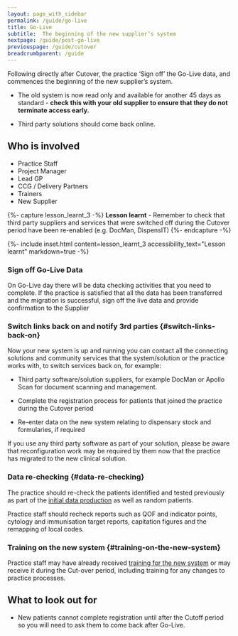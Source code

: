 ```yaml
---
layout: page_with_sidebar
permalink: /guide/go-live
title: Go-Live
subtitle:  The beginning of the new supplier’s system
nextpage: /guide/post-go-live
previouspage: /guide/cutover
breadcrumbparent: /guide
---
```



Following directly after Cutover, the practice ‘Sign off’ the Go-Live data, and commences the beginning of the new supplier’s system. 

* The old system is now read only and available for another 45 days as standard - **check this with your old supplier to ensure that they do not terminate access early.**

* Third party solutions should come back online.


## Who is involved
* Practice Staff
* Project Manager
* Lead GP
* CCG / Delivery Partners
* Trainers
* New Supplier


{%- capture lesson_learnt_3 -%}
__Lesson learnt__ - Remember to check that third party suppliers and services that were switched off during the Cutover period have been re-enabled (e.g. DocMan, DispensIT)
{%- endcapture -%}

{%- include inset.html content=lesson_learnt_3 accessibility_text="Lesson learnt" markdown=true -%}

### Sign off Go-Live Data 

On Go-Live day there will be data checking activities that you need to complete. If the practice is satisfied that all the data has been transferred and the migration is successful, sign off the live data and provide confirmation to the Supplier 

### Switch links back on and notify 3rd parties {#switch-links-back-on}

Now your new system is up and running you can contact all the connecting solutions and community services that the system/solution or the practice works with, to switch services back on, for example:

* Third party software/solution suppliers, for example DocMan or Apollo Scan for document scanning and management.

* Complete the registration process for patients that joined the practice during the Cutover period

* Re-enter data on the new system relating to dispensary stock and formularies, if required

If you use any third party software as part of your solution, please be aware that reconfiguration work may be required by them now that the practice has migrated to the new clinical solution.


### Data re-checking {#data-re-checking}

The practice should re-check the patients identified and tested previously as part of the [initial data production]( {{site.baseurl}}/guide/initial-data-production) as well as random patients. 

Practice staff should recheck reports such as QOF and indicator points, cytology and immunisation target reports, capitation figures and the remapping of local codes.


### Training on the new system {#training-on-the-new-system}

Practice staff may have already received [training for the new system]( {{site.baseurl}}/guide/training) or may receive it during the Cut-over period, including training for any changes to practice processes.  


## What to look out for

* New patients cannot complete registration until after the Cutoff period so you will need to ask them to come back after Go-Live.
 <!--* Confirm your Go-Live date with the new supplier again to make sure there is no change in their schedules.-->  
<!-- [UPDATE] removed MESH info and fixing degraded codes info; already in cutover page]* Each practice has its own MESH inbox/queue/secure file transfer. When MESH changes, teams need to inform partner services of the change in address.* Fixing degraded codes could take the practice some time.
-->
<!--## Process review

As part of your process review, your supplier will submit reports to NHS Digital to help with the continuous improvement of the migration process.

This is likely to include:

* Mapping tables

* Data migration

* Provision of Documented Data Extract

* Hazard Log and Clinical Safety Case

* Issue Logs

* Cut-over timescale
-->



